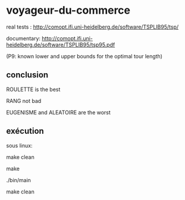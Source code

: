 # voyageur-du-commerce


real tests : http://comopt.ifi.uni-heidelberg.de/software/TSPLIB95/tsp/


documentary: http://comopt.ifi.uni-heidelberg.de/software/TSPLIB95/tsp95.pdf

(P9: known lower and upper bounds for the optimal tour length)

## conclusion

ROULETTE is the best

RANG not bad

EUGENISME and ALEATOIRE are the worst


## exécution

sous linux:

make clean

make

./bin/main

make clean
